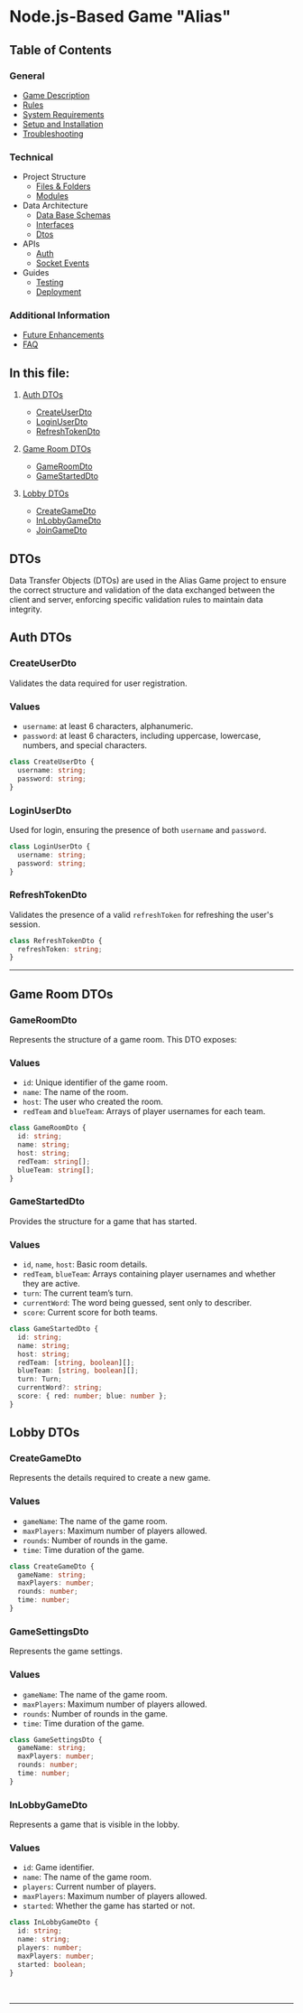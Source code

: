 # Node.js-Based Game "Alias"

## Table of Contents

### General

- [Game Description](../../README.md#game-description)
- [Rules](../../README.md#rules)
- [System Requirements](../../README.md#system-requirements)
- [Setup and Installation](../../README.md#system-requirements#setup-and-installation)
- [Troubleshooting](../../README.md#system-requirements#troubleshooting)

### Technical

- Project Structure
    - [Files & Folders](../project-structure/files-and-folders.md#directory-structure)
    - [Modules](../project-structure/core-modules.md#core-modules)
- Data Architecture
    - [Data Base Schemas](./database-schemas.md#structure)
    - [Interfaces](./interfaces.md#game-interfaces-documentation)
    - [Dtos](#dtos)
- APIs
    - [Auth](../APIs/auth.md#authentication)
    - [Socket Events](../APIs/socket-events.md#socket-events-documentation)
- Guides
    - [Testing](../guides/testing.md#running-tests-in-nestjs-with-jest)
    - [Deployment](../guides/deployment.md#deploying-a-nestjs-application-to-aws-ec2)

### Additional Information

- [Future Enhancements](../future-enhancements.md#future-enhancements)
- [FAQ](../FAQ.md#faq)

## In this file:

1.  [Auth DTOs](#auth-dtos)
    - [CreateUserDto](#createuserdto)
    - [LoginUserDto](#loginuserdto)
    - [RefreshTokenDto](#refreshtokendto)
2. [Game Room DTOs](#game-room-dtos)
   - [GameRoomDto](#gameroomdto)
   - [GameStartedDto](#gamestarteddto)

3. [Lobby DTOs](#lobby-dtos)
   - [CreateGameDto](#creategamedto)
   - [InLobbyGameDto](#inlobbygamedto)
   - [JoinGameDto](#joingamedto)

## DTOs

Data Transfer Objects (DTOs) are used in the Alias Game project to ensure the correct structure and validation of the data exchanged between the client and server, enforcing specific validation rules to maintain data integrity.



## Auth DTOs

### CreateUserDto

Validates the data required for user registration.

### Values

- `username`: at least 6 characters, alphanumeric.
- `password`: at least 6 characters, including uppercase, lowercase, numbers, and special characters.

```typescript
class CreateUserDto {
  username: string;
  password: string;
}
```

### LoginUserDto

Used for login, ensuring the presence of both `username` and `password`.

```typescript
class LoginUserDto {
  username: string;
  password: string;
}
```

### RefreshTokenDto

Validates the presence of a valid `refreshToken` for refreshing the user's session.

```typescript
class RefreshTokenDto {
  refreshToken: string;
}
```

---

## Game Room DTOs

### GameRoomDto

Represents the structure of a game room. This DTO exposes:

### Values

- `id`: Unique identifier of the game room.
- `name`: The name of the room.
- `host`: The user who created the room.
- `redTeam` and `blueTeam`: Arrays of player usernames for each team.

```typescript
class GameRoomDto {
  id: string;
  name: string;
  host: string;
  redTeam: string[];
  blueTeam: string[];
}
```

### GameStartedDto

Provides the structure for a game that has started.

### Values

- `id`, `name`, `host`: Basic room details.
- `redTeam`, `blueTeam`: Arrays containing player usernames and whether they are active.
- `turn`: The current team’s turn.
- `currentWord`: The word being guessed, sent only to describer.
- `score`: Current score for both teams.

```typescript
class GameStartedDto {
  id: string;
  name: string;
  host: string;
  redTeam: [string, boolean][];
  blueTeam: [string, boolean][];
  turn: Turn;
  currentWord?: string;
  score: { red: number; blue: number };
}
```



## Lobby DTOs

### CreateGameDto

Represents the details required to create a new game.

### Values

- `gameName`: The name of the game room.
- `maxPlayers`: Maximum number of players allowed.
- `rounds`: Number of rounds in the game.
- `time`: Time duration of the game.

```typescript
class CreateGameDto {
  gameName: string;
  maxPlayers: number;
  rounds: number;
  time: number;
}
```

### GameSettingsDto

Represents the game settings.

### Values

- `gameName`: The name of the game room.
- `maxPlayers`: Maximum number of players allowed.
- `rounds`: Number of rounds in the game.
- `time`: Time duration of the game.

```typescript
class GameSettingsDto {
  gameName: string;
  maxPlayers: number;
  rounds: number;
  time: number;
}
```

### InLobbyGameDto

Represents a game that is visible in the lobby.

### Values

- `id`: Game identifier.
- `name`: The name of the game room.
- `players`: Current number of players.
- `maxPlayers`: Maximum number of players allowed.
- `started`: Whether the game has started or not.

```typescript
class InLobbyGameDto {
  id: string;
  name: string;
  players: number;
  maxPlayers: number;
  started: boolean;
}
```
<br>

---
